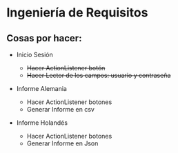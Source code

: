 # Ingeniería de Requisitos

## Cosas por hacer:
* Inicio Sesión
  * ~~Hacer ActionListener botón~~
  * ~~Hacer Lector de los campos: usuario y contraseña~~
 
* Informe Alemania
  * Hacer ActionListener botones
  * Generar Informe en csv

* Informe Holandés
  * Hacer ActionListener botones
  * Generar Informe en Json
